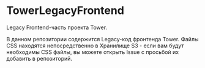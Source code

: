 # TowerLegacyFrontend
Legacy Frontend-часть проекта Tower.

В данном репозитории содержится Legacy-код фронтенда Tower. Файлы CSS находятся непосредственно в Хранилище S3 - если вам будут необходимы CSS файлы, вы можете открыть Issue с просьбой их добавить в репозиторий.
